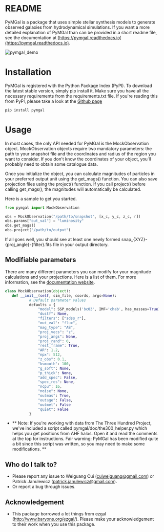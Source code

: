 # README

PyMGal is a package that uses simple stellar synthesis models to generate observed galaxies from hydrodynamical simulations. If you want a more detailed explanation of PyMGal than can be provided in a short readme file, see the documentation at [https://pymgal.readthedocs.io](https://pymgal.readthedocs.io).

![pymgal_demo](https://github.com/user-attachments/assets/4e1a7977-c389-41a6-a644-edadb00f03a7)



Installation 
============

PyMGal is registered with the Python Package Index (PyPI). To download the latest stable version, simply pip install it. Make sure you have all the necessary requirements from the requirements.txt file. If you're reading this from PyPI, please take a look at the [Github page](https://github.com/pjanul/pymgal)

 ```python
pip install pymgal
```

 
Usage
============

In most cases, the only API needed for PyMGal is the MockObservation object. MockObservation objects require two mandatory parameters: the path to your snapshot file and the coordinates and radius of the region you want to consider. If you don't know the coordinates of your object, you'll probably need to obtain some catalogue data.

Once you initialize the object, you can calculate magnitudes of particles in your preferred output unit using the get_mags() function. You can also save projection files using the project() function. If you call project() before calling get_mags(), the magnitudes will automatically be calculated.

Here is a sample to get you started. 

```python
from pymgal import MockObservation

obs = MockObservation("/path/to/snapshot", [x_c, y_c, z_c, r])   
obs.params["out_val"] = "luminosity"
obs.get_mags()
obs.project("/path/to/output")
```

If all goes well, you should see at least one newly formed snap_{XYZ}-{proj_angle}-{filter}.fits file in your output directory. 


Modifiable parameters
-------------

There are many different parameters you can modify for your magnitude calculations and your projections. Here is a list of them. For more information, see the [documentation website](https://pymgal.readthedocs.io). 

```python
class MockObservation(object):
   def __init__(self, sim_file, coords, args=None):
           # Default parameter values
           defaults = {
               "model": SSP_models('bc03', IMF='chab', has_masses=True),
               "dustf": None,
               "filters": ["sdss_r"],
               "out_val": "flux",
               "mag_type": "AB",
               "proj_vecs": "z",
               "proj_angs": None,
               "proj_rand": 0,
               "rest_frame": True,
               "AR": 1.2,
               "npx": 512,
               "z_obs": 0.1,
               "ksmooth": 100,
               "g_soft": None,
               "p_thick": None,
               "add_spec": False,
               "spec_res": None,
               "ncpu": 16,
               "noise": None,
               "outmas": True,
               "outage": False,
               "outmet": False
               "quiet": False
           }
```
* ** Note: If you're working with data from The Three Hundred Project, we've included a script called pymgal/doc/the300_helper.py which helps you get positions from AHF halos. Open it and read the comments at the top for instructions. Fair warning: PyMGal has been modified quite a bit since this script was written, so you may need to make some modifications. **

Who do I talk to?
-----------

*   Please report any issue to Weiguang Cui (cuiweiguang@gmail.com) or Patrick Janulewicz (patrick.janulewicz@gmail.com).
*   Or report a bug through issues.

Acknowledgement
----------
*  This package borrowed a lot things from ezgal (<http://www.baryons.org/ezgal/>). Please make your acknowledgement to their work when you use this package.

